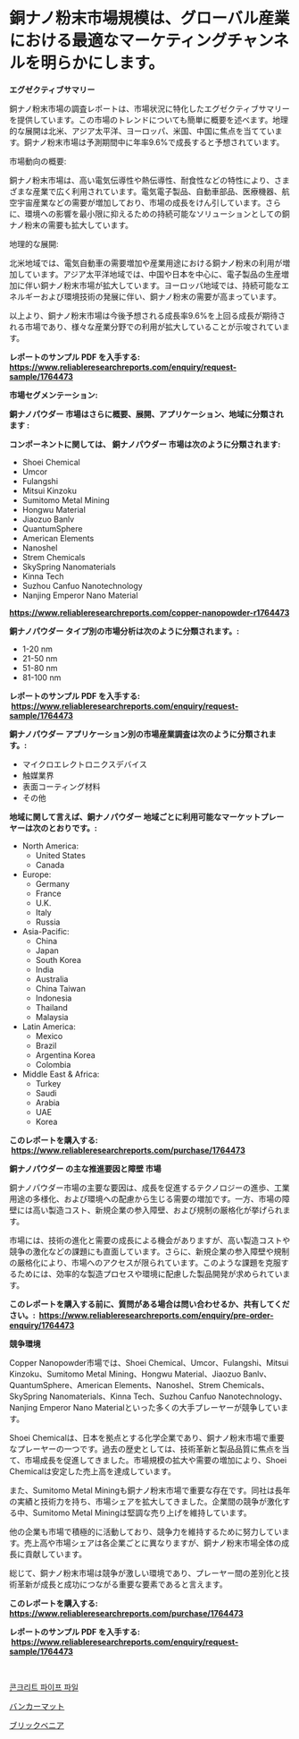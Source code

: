 <p><h1>銅ナノ粉末市場規模は、グローバル産業における最適なマーケティングチャンネルを明らかにします。</h1></p><p><strong>エグゼクティブサマリー</strong></p>
<p><p>銅ナノ粉末市場の調査レポートは、市場状況に特化したエグゼクティブサマリーを提供しています。この市場のトレンドについても簡単に概要を述べます。地理的な展開は北米、アジア太平洋、ヨーロッパ、米国、中国に焦点を当てています。銅ナノ粉末市場は予測期間中に年率9.6%で成長すると予想されています。</p><p>市場動向の概要:</p><p>銅ナノ粉末市場は、高い電気伝導性や熱伝導性、耐食性などの特性により、さまざまな産業で広く利用されています。電気電子製品、自動車部品、医療機器、航空宇宙産業などの需要が増加しており、市場の成長をけん引しています。さらに、環境への影響を最小限に抑えるための持続可能なソリューションとしての銅ナノ粉末の需要も拡大しています。</p><p>地理的な展開:</p><p>北米地域では、電気自動車の需要増加や産業用途における銅ナノ粉末の利用が増加しています。アジア太平洋地域では、中国や日本を中心に、電子製品の生産増加に伴い銅ナノ粉末市場が拡大しています。ヨーロッパ地域では、持続可能なエネルギーおよび環境技術の発展に伴い、銅ナノ粉末の需要が高まっています。</p><p>以上より、銅ナノ粉末市場は今後予想される成長率9.6%を上回る成長が期待される市場であり、様々な産業分野での利用が拡大していることが示唆されています。</p></p>
<p><strong>レポートのサンプル PDF を入手する: <a href="https://www.reliableresearchreports.com/enquiry/request-sample/1764473">https://www.reliableresearchreports.com/enquiry/request-sample/1764473</a></strong></p>
<p><strong>市場セグメンテーション:</strong></p>
<p><strong> 銅ナノパウダー 市場はさらに概要、展開、アプリケーション、地域に分類されます :</strong></p>
<p><strong>コンポーネントに関しては、 銅ナノパウダー 市場は次のように分類されます: &nbsp;</strong></p>
<p><ul><li>Shoei Chemical</li><li>Umcor</li><li>Fulangshi</li><li>Mitsui Kinzoku</li><li>Sumitomo Metal Mining</li><li>Hongwu Material</li><li>Jiaozuo Banlv</li><li>QuantumSphere</li><li>American Elements</li><li>Nanoshel</li><li>Strem Chemicals</li><li>SkySpring Nanomaterials</li><li>Kinna Tech</li><li>Suzhou Canfuo Nanotechnology</li><li>Nanjing Emperor Nano Material</li></ul></p>
<p><strong><a href="https://www.reliableresearchreports.com/copper-nanopowder-r1764473">https://www.reliableresearchreports.com/copper-nanopowder-r1764473</a></strong></p>
<p><strong> 銅ナノパウダー タイプ別の市場分析は次のように分類されます。:</strong></p>
<p><ul><li>1-20 nm</li><li>21-50 nm</li><li>51-80 nm</li><li>81-100 nm</li></ul></p>
<p><strong>レポートのサンプル PDF を入手する: &nbsp;<a href="https://www.reliableresearchreports.com/enquiry/request-sample/1764473">https://www.reliableresearchreports.com/enquiry/request-sample/1764473</a></strong></p>
<p><strong> 銅ナノパウダー アプリケーション別の市場産業調査は次のように分類されます。:</strong></p>
<p><ul><li>マイクロエレクトロニクスデバイス</li><li>触媒業界</li><li>表面コーティング材料</li><li>その他</li></ul></p>
<p><strong>地域に関して言えば、銅ナノパウダー 地域ごとに利用可能なマーケットプレーヤーは次のとおりです。:</strong></p>
<p><ul>
    <li>
        North America:
        <ul>
            <li>United States</li>
            <li>Canada</li>
        </ul>
    </li>
    <li>
        Europe:
        <ul>
            <li>Germany</li>
            <li>France</li>
            <li>U.K.</li>
            <li>Italy</li>
            <li>Russia</li>
        </ul>
    </li>
    <li>
        Asia-Pacific:
        <ul>
            <li>China</li>
            <li>Japan</li>
            <li>South Korea</li>
            <li>India</li>
            <li>Australia</li>
            <li>China Taiwan</li>
            <li>Indonesia</li>
            <li>Thailand</li>
            <li>Malaysia</li>
        </ul>
    </li>
    <li>
        Latin America:
        <ul>
            <li>Mexico</li>
            <li>Brazil</li>
            <li>Argentina Korea</li>
            <li>Colombia</li>
        </ul>
    </li>
    <li>
        Middle East & Africa:
        <ul>
            <li>Turkey</li>
            <li>Saudi</li>
            <li>Arabia</li>
            <li>UAE</li>
            <li>Korea</li>
        </ul>
    </li>
    </ul></p>
<p><strong>このレポートを購入する: &nbsp;<a href="https://www.reliableresearchreports.com/purchase/1764473">https://www.reliableresearchreports.com/purchase/1764473</a></strong></p>
<p><strong>銅ナノパウダー の主な推進要因と障壁 市場</strong></p>
<p><p>銅ナノパウダー市場の主要な要因は、成長を促進するテクノロジーの進歩、工業用途の多様化、および環境への配慮から生じる需要の増加です。一方、市場の障壁には高い製造コスト、新規企業の参入障壁、および規制の厳格化が挙げられます。</p><p>市場には、技術の進化と需要の成長による機会がありますが、高い製造コストや競争の激化などの課題にも直面しています。さらに、新規企業の参入障壁や規制の厳格化により、市場へのアクセスが限られています。このような課題を克服するためには、効率的な製造プロセスや環境に配慮した製品開発が求められています。</p></p>
<p><strong>このレポートを購入する前に、質問がある場合は問い合わせるか、共有してください。:&nbsp; <a href="https://www.reliableresearchreports.com/enquiry/pre-order-enquiry/1764473">https://www.reliableresearchreports.com/enquiry/pre-order-enquiry/1764473</a></strong></p>
<p><strong>競争環境</strong></p>
<p><p>Copper Nanopowder市場では、Shoei Chemical、Umcor、Fulangshi、Mitsui Kinzoku、Sumitomo Metal Mining、Hongwu Material、Jiaozuo Banlv、QuantumSphere、American Elements、Nanoshel、Strem Chemicals、SkySpring Nanomaterials、Kinna Tech、Suzhou Canfuo Nanotechnology、Nanjing Emperor Nano Materialといった多くの大手プレーヤーが競争しています。</p><p>Shoei Chemicalは、日本を拠点とする化学企業であり、銅ナノ粉末市場で重要なプレーヤーの一つです。過去の歴史としては、技術革新と製品品質に焦点を当て、市場成長を促進してきました。市場規模の拡大や需要の増加により、Shoei Chemicalは安定した売上高を達成しています。</p><p>また、Sumitomo Metal Miningも銅ナノ粉末市場で重要な存在です。同社は長年の実績と技術力を持ち、市場シェアを拡大してきました。企業間の競争が激化する中、Sumitomo Metal Miningは堅調な売り上げを維持しています。</p><p>他の企業も市場で積極的に活動しており、競争力を維持するために努力しています。売上高や市場シェアは各企業ごとに異なりますが、銅ナノ粉末市場全体の成長に貢献しています。</p><p>総じて、銅ナノ粉末市場は競争が激しい環境であり、プレーヤー間の差別化と技術革新が成長と成功につながる重要な要素であると言えます。</p></p>
<p><strong>このレポートを購入する: &nbsp; <a href="https://www.reliableresearchreports.com/purchase/1764473">https://www.reliableresearchreports.com/purchase/1764473</a></strong></p>
<p><strong>レポートのサンプル PDF を入手する: &nbsp;<a href="https://www.reliableresearchreports.com/enquiry/request-sample/1764473">https://www.reliableresearchreports.com/enquiry/request-sample/1764473</a></strong><strong></strong></p>
<p>&nbsp;</p>
<p><p><a href="https://medium.com/@raisin7568/%EC%BD%98%ED%81%AC%EB%A6%AC%ED%8A%B8-%ED%8C%8C%EC%9D%B4%ED%94%84-%EB%A7%88%EC%BC%93-%EC%8B%9C%EC%9E%A5-%EC%A0%90%EC%9C%A0%EC%9C%A8-%EC%8B%9C%EC%9E%A5-%EB%8F%99%ED%96%A5-%EA%B7%B8%EB%A6%AC%EA%B3%A0-%EB%AF%B8%EB%9E%98-%EC%84%B1%EC%9E%A5%EC%9D%84-%ED%83%90%EC%83%89%ED%95%98%EA%B8%B0-896636ab0498">콘크리트 파이프 파일</a></p><p><a href="https://medium.com/@nicosmitham2023/%E3%83%90%E3%83%B3%E3%82%AB%E3%83%BC%E3%83%9E%E3%83%83%E3%83%88%E5%B8%82%E5%A0%B4%E5%B1%95%E6%9C%9B-%E6%A5%AD%E7%95%8C%E6%A6%82%E8%A6%81%E3%81%A8%E4%BA%88%E6%B8%AC-2024%E5%B9%B4%E3%81%8B%E3%82%892031%E5%B9%B4-55b93cab4e47">バンカーマット</a></p><p><a href="https://medium.com/@brayanborer2023/%E3%83%AC%E3%83%B3%E3%82%AC%E3%81%AE%E5%A4%96%E5%BC%B5%E3%82%8A%E5%B8%82%E5%A0%B4%E3%83%A1%E3%83%88%E3%83%AA%E3%82%AF%E3%82%B9%E3%81%AE%E3%83%87%E3%82%B3%E3%83%BC%E3%83%89-%E5%B8%82%E5%A0%B4%E3%82%B7%E3%82%A7%E3%82%A2-%E3%83%88%E3%83%AC%E3%83%B3%E3%83%89-%E6%88%90%E9%95%B7%E3%83%91%E3%82%BF%E3%83%BC%E3%83%B3-b3b5c54f5934">ブリックベニア</a></p></p>